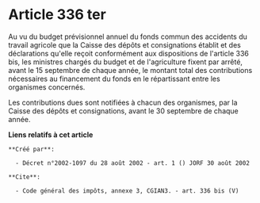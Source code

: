 # Article 336 ter

Au vu du budget prévisionnel annuel du fonds commun des accidents du travail agricole que la Caisse des dépôts et
consignations établit et des déclarations qu'elle reçoit conformément aux dispositions de l'article 336 bis, les ministres
chargés du budget et de l'agriculture fixent par arrêté, avant le 15 septembre de chaque année, le montant total des
contributions nécessaires au financement du fonds en le répartissant entre les organismes concernés. 

Les contributions dues sont notifiées à chacun des organismes, par la Caisse des dépôts et consignations, avant le 30
septembre de chaque année.

**Liens relatifs à cet article**

	**Créé par**:

	  - Décret n°2002-1097 du 28 août 2002 - art. 1 () JORF 30 août 2002

	**Cite**:

	  - Code général des impôts, annexe 3, CGIAN3. - art. 336 bis (V)
